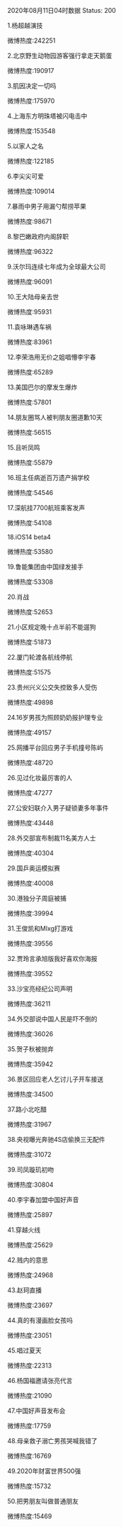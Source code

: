 2020年08月11日04时数据
Status: 200

1.杨超越演技

微博热度:242251

2.北京野生动物园游客强行拿走天鹅蛋

微博热度:190917

3.肌因决定一切吗

微博热度:175970

4.上海东方明珠塔被闪电击中

微博热度:153548

5.以家人之名

微博热度:122185

6.李尖尖可爱

微博热度:109014

7.暴雨中男子用漏勺帮捞苹果

微博热度:98671

8.黎巴嫩政府内阁辞职

微博热度:96322

9.沃尔玛连续七年成为全球最大公司

微博热度:96091

10.王大陆母亲去世

微博热度:95931

11.袁咏琳遇车祸

微博热度:83961

12.李荣浩用无价之姐唱懵李宇春

微博热度:65289

13.美国巴尔的摩发生爆炸

微博热度:57801

14.朋友圈骂人被判朋友圈道歉10天

微博热度:56515

15.且听凤鸣

微博热度:55879

16.班主任病逝百万遗产捐学校

微博热度:54546

17.深航挂7700航班乘客发声

微博热度:54108

18.iOS14 beta4

微博热度:53580

19.鲁能集团由中国绿发接手

微博热度:53308

20.肖战

微博热度:52653

21.小区规定晚十点半前不能遛狗

微博热度:51873

22.厦门轮渡各航线停航

微博热度:51575

23.贵州兴义公交失控致多人受伤

微博热度:49898

24.16岁男孩为照顾奶奶报护理专业

微博热度:49157

25.网播平台回应男子手机撞号陈屿

微博热度:48720

26.见过化妆最厉害的人

微博热度:47277

27.公安妇联介入男子疑锁妻多年事件

微博热度:43448

28.外交部宣布制裁11名美方人士

微博热度:40304

29.国乒奥运模拟赛

微博热度:40008

30.港独分子周庭被捕

微博热度:39994

31.王俊凯和Mlxg打游戏

微博热度:39556

32.贾玲言承旭版我好喜欢你海报

微博热度:39552

33.沙宝亮经纪公司声明

微博热度:36211

34.外交部说中国人民是吓不倒的

微博热度:36026

35.贺子秋被抛弃

微博热度:35942

36.景区回应老人乞讨儿子开车接送

微博热度:34500

37.路小北吃醋

微博热度:31967

38.央视曝光奔驰4S店偷换三无配件

微博热度:31072

39.司凤璇玑初吻

微博热度:30804

40.李宇春加盟中国好声音

微博热度:25897

41.穿越火线

微博热度:25629

42.贱内的意思

微博热度:24968

43.赵珂直播

微博热度:23697

44.真的有漫画脸女孩吗

微博热度:23051

45.唱过夏天

微博热度:22313

46.杨国福邀请张亮代言

微博热度:21090

47.中国好声音发布会

微博热度:17759

48.母亲救子溺亡男孩哭喊我错了

微博热度:16769

49.2020年财富世界500强

微博热度:15732

50.把男朋友叫做普通朋友

微博热度:15469

